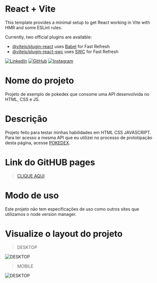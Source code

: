 # React + Vite

This template provides a minimal setup to get React working in Vite with HMR and some ESLint rules.

Currently, two official plugins are available:

- [@vitejs/plugin-react](https://github.com/vitejs/vite-plugin-react/blob/main/packages/plugin-react/README.md) uses [Babel](https://babeljs.io/) for Fast Refresh
- [@vitejs/plugin-react-swc](https://github.com/vitejs/vite-plugin-react-swc) uses [SWC](https://swc.rs/) for Fast Refresh


[![LinkedIn](https://img.shields.io/badge/LinkedIn-0077B5?style=for-the-badge&logo=linkedin&logoColor=white)](https://www.linkedin.com/in/kayothyerre/)
[![GitHub](https://img.shields.io/badge/GitHub-100000?style=for-the-badge&logo=github&logoColor=white)](https://github.com/KayoThyerre)
[![Instagram](https://img.shields.io/badge/Instagram-E4405F?style=for-the-badge&logo=instagram&logoColor=white)](https://www.instagram.com/kayoalarcon/)

# Nome do projeto

Projeto de exemplo de pokedex que consome uma API desenvolvida no HTML, CSS e JS.

# Descrição

Projeto feito para testar minhas habilidades em HTML CSS JAVASCRIPT.
Para ter acesso a mesma API que eu utilizei no processo de prototipação desta página, acesse <a href="https://pokeapi.co/" target="_blank">POKEDEX</a>.

# Link do GitHUB pages

> [CLIQUE AQUI](https://kayothyerre.github.io/char-select-port/)

# Modo de uso

Este projeto não tem especificações de uso como outros sites que utilizamos o node version manager.

# Visualize o layout do projeto

> DESKTOP
 
![DESKTOP](./src/img/desktop.gif)


>MOBILE

![DESKTOP](./src/img/mobile.gif)
